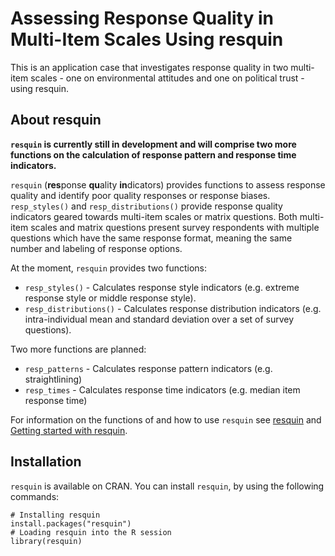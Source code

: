 # Assessing Response Quality in Multi-Item Scales Using resquin

This is an application case that investigates response quality in two multi-item scales - one on environmental attitudes
and one on political trust - using resquin.

## About resquin

**`resquin` is currently still in development and will comprise two more functions on the calculation of response pattern and response time indicators.**

`resquin` (**res**ponse **qu**ality **in**dicators) provides functions
to assess response quality and identify poor quality responses or response biases.
`resp_styles()` and `resp_distributions()` provide response quality indicators geared towards multi-item
scales or matrix questions. Both multi-item scales and matrix questions
present survey respondents with multiple questions which have the same response format,
meaning the same number and labeling of response options.

At the moment, `resquin` provides two functions:

-   `resp_styles()` - Calculates response style indicators (e.g. extreme
    response style or middle response style).
-   `resp_distributions()` - Calculates response distribution indicators
    (e.g. intra-individual mean and standard deviation over a set of
    survey questions).

Two more functions are planned:

-   `resp_patterns` - Calculates response pattern indicators (e.g.
    straightlining)
-   `resp_times` - Calculates response time indicators (e.g. median item
    response time)
    
For information on the functions of and how to use `resquin` see [resquin](https://matroth.github.io/resquin/) and [Getting started with resquin](https://matroth.github.io/resquin/articles/getting_started_with_resquin.html).

## Installation

`resquin` is available on CRAN. You can install `resquin`, by using the following commands:

```{r install resquin}
# Installing resquin
install.packages("resquin")
# Loading resquin into the R session
library(resquin)
```
